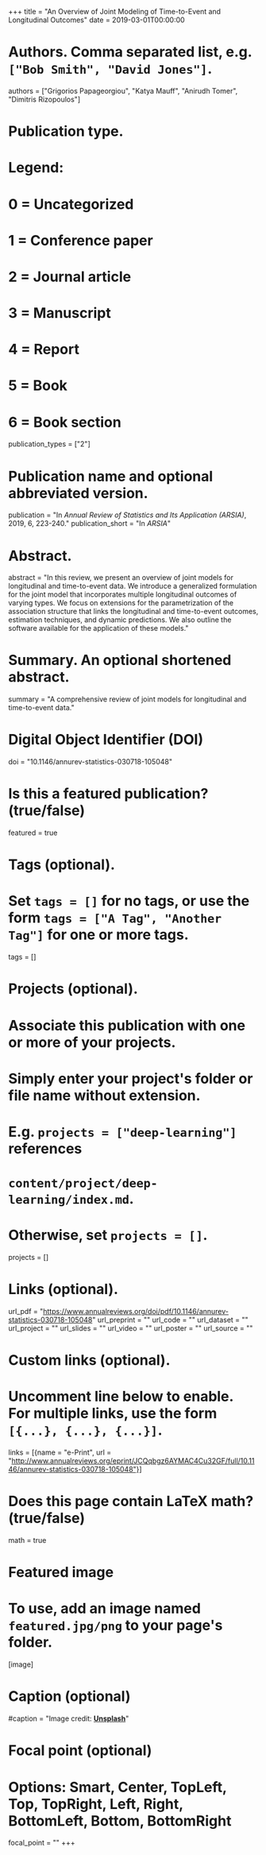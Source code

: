 +++
title = "An Overview of Joint Modeling of Time-to-Event and Longitudinal Outcomes"
date = 2019-03-01T00:00:00

# Authors. Comma separated list, e.g. `["Bob Smith", "David Jones"]`.
authors = ["Grigorios Papageorgiou", "Katya Mauff", "Anirudh Tomer", "Dimitris Rizopoulos"]

# Publication type.
# Legend:
# 0 = Uncategorized
# 1 = Conference paper
# 2 = Journal article
# 3 = Manuscript
# 4 = Report
# 5 = Book
# 6 = Book section
publication_types = ["2"]

# Publication name and optional abbreviated version.
publication = "In *Annual Review of Statistics and Its Application (ARSIA)*, 2019, 6, 223-240."
publication_short = "In *ARSIA*"

# Abstract.
abstract = "In this review, we present an overview of joint models for longitudinal and time-to-event data. We introduce a generalized formulation for the joint model that incorporates multiple longitudinal outcomes of varying types. We focus on extensions for the parametrization of the association structure that links the longitudinal and time-to-event outcomes, estimation techniques, and dynamic predictions. We also outline the software available for the application of these models."

# Summary. An optional shortened abstract.
summary = "A comprehensive review of joint models for longitudinal and time-to-event data."

# Digital Object Identifier (DOI)
doi = "10.1146/annurev-statistics-030718-105048"

# Is this a featured publication? (true/false)
featured = true

# Tags (optional).
#   Set `tags = []` for no tags, or use the form `tags = ["A Tag", "Another Tag"]` for one or more tags.
tags = []

# Projects (optional).
#   Associate this publication with one or more of your projects.
#   Simply enter your project's folder or file name without extension.
#   E.g. `projects = ["deep-learning"]` references 
#   `content/project/deep-learning/index.md`.
#   Otherwise, set `projects = []`.
projects = []

# Links (optional).
url_pdf = "https://www.annualreviews.org/doi/pdf/10.1146/annurev-statistics-030718-105048"
url_preprint = ""
url_code = ""
url_dataset = ""
url_project = ""
url_slides = ""
url_video = ""
url_poster = ""
url_source = ""

# Custom links (optional).
#   Uncomment line below to enable. For multiple links, use the form `[{...}, {...}, {...}]`.
links = [{name = "e-Print", url = "http://www.annualreviews.org/eprint/JCQqbgz6AYMAC4Cu32GF/full/10.1146/annurev-statistics-030718-105048"}]

# Does this page contain LaTeX math? (true/false)
math = true

# Featured image
# To use, add an image named `featured.jpg/png` to your page's folder. 
[image]
  # Caption (optional)
  #caption = "Image credit: [**Unsplash**](https://unsplash.com/photos/pLCdAaMFLTE)"

  # Focal point (optional)
  # Options: Smart, Center, TopLeft, Top, TopRight, Left, Right, BottomLeft, Bottom, BottomRight
  focal_point = ""
+++

